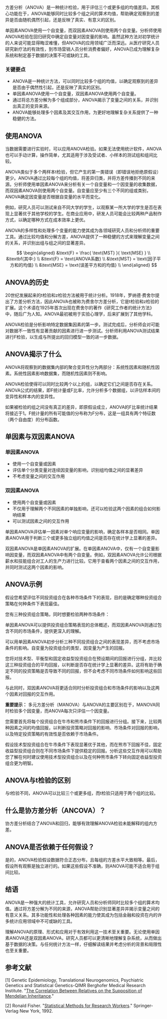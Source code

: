 方差分析（ANOVA）是一种统计检验，用于评估三个或更多组的均值差异。其核心功能在于，ANOVA能够同时比较多个组之间的算术均值，帮助确定观察到的差异是否由随机偶然引起，还是反映了真实、有意义的区别。

单因素ANOVA使用一个自变量，而双因素ANOVA则使用两个自变量。分析师使用ANOVA检验在回归研究中确定自变量对因变量的影响。虽然这种方法对初学统计的人来说可能显得晦涩难懂，但ANOVA的应用领域广泛而深远。从医疗研究人员研究新疗法的有效性，到市场营销人员分析消费者偏好，ANOVA已成为理解复杂系统和制定基于数据的决策不可或缺的工具。

### 关键要点

- ANOVA是一种统计方法，可以同时比较多个组的均值，以确定观察到的差异是否由于偶然性引起，还是反映了真实的区别。
- 单因素ANOVA使用一个自变量，双因素ANOVA使用两个自变量。
- 通过将总方差分解为多个组成部分，ANOVA揭示了变量之间的关系，并识别出真正的变异来源。
- ANOVA能够处理多个因素及其交互作用，为更好地理解复杂关系提供了一种稳健的方法。

## 使用ANOVA

当数据需要进行实验时，可以应用ANOVA检验。如果无法使用统计软件，ANOVA也可以手动计算，操作简单，尤其适用于涉及受试者、小样本的测试组和组间比较。

ANOVA类似于多个两样本t检验，但它产生的第一类错误（即错误地拒绝原假设）更少。ANOVA通过比较每个组的均值，将差异归类，并将方差传播到不同的来源。分析师使用单因素ANOVA来分析有关一个自变量和一个因变量的收集数据，而双因素ANOVA则使用两个自变量。自变量应至少有三个不同的组或类别，ANOVA确定因变量是否根据自变量的水平而变化。

例如，研究人员可以测试来自不同大学的学生，以观察某一所大学的学生是否在表现上显著优于其他学校的学生。在商业应用中，研发人员可能会比较两种产品制作方式，以确定哪种方式在成本效率上更优。

ANOVA的多样性和处理多个变量的能力使其成为各领域研究人员和分析师的重要工具。通过比较均值和分解方差，ANOVA提供了一种稳健的方式来理解变量之间的关系，并识别出组与组之间的显著差异。

$$ \begin{aligned} &\text{F} = \frac{ \text{MST} }{ \text{MSE} } \\ &\textbf{其中:} \\ &\text{F} = \text{ANOVA系数} \\ &\text{MST} = \text{因子平方和的均值} \\ &\text{MSE} = \text{误差平方和的均值} \\ \end{aligned} $$

## ANOVA的历史

20世纪发展起来的t检验和z检验方法被用于统计分析。1918年，罗纳德·费舍尔提出了方差分析方法，因此ANOVA也被称为费舍尔方差分析，它是t检验和z检验的扩展。这个术语在1925年首次出现在费舍尔的著作《研究工作者的统计方法》中，随后广为人知。ANOVA最初被用于实验心理学，后来扩展到了其他学科。

ANOVA检验是分析影响特定数据集因素的第一步。测试完成后，分析师会对可能对数据不一致性有显著贡献的因素进行进一步测试。分析师利用ANOVA测试结果进行F检验，以生成与所提出的回归模型一致的进一步数据。

## ANOVA揭示了什么

ANOVA将观察到的数据集内部的聚合变异性分为两部分：系统性因素和随机性因素。系统性因素影响数据集，而随机性因素则不影响。

ANOVA检验使得可以同时比较两个以上的组，以确定它们之间是否存在关系。ANOVA公式的结果，即F统计量或F比率，允许分析多个数据组，以评估样本间的变异性和样本内的变异性。

如果被检验的组之间没有真正的差异，即原假设成立，ANOVA的F比率统计结果将接近于1。F统计量的所有可能值的分布称为F分布，这是一组具有两个特征数（两个自由度）的分布函数。

## 单因素与双因素ANOVA

### 单因素ANOVA

- 使用一个自变量或因素
- 评估单个分类变量对连续因变量的影响，识别组均值之间的显著差异
- 不考虑变量之间的交互作用

### 双因素ANOVA

- 使用两个自变量或因素
- 不仅用于理解两个不同因素的单独影响，还可以检验这两个因素的组合如何影响结果
- 可以测试因素之间的交互作用

单因素ANOVA评估单一因素对单个响应变量的影响，确定各样本是否相同。单因素ANOVA用于判断三个或更多独立组的均值之间是否存在统计学上显著的差异。

双因素ANOVA是单因素ANOVA的扩展。在单因素ANOVA中，仅有一个自变量影响因变量，而双因素ANOVA中有两个自变量。例如，双因素ANOVA允许公司根据薪水和技能组合对工人的生产力进行比较。它用于查看两个因素之间的交互作用，并同时测试这两个因素的影响。

## ANOVA示例

假设您希望评估不同投资组合在各种市场条件下的表现，目的是确定哪种投资组合策略在何种条件下表现最佳。

您有三种投资组合策略，同时想要检验两种市场条件：

单因素ANOVA可以提供投资组合策略表现的总体概述，而双因素ANOVA则通过包含不同的市场条件，提供更深入的理解。

可以用单因素ANOVA初步分析三种不同投资组合之间的表现差异，而不考虑市场条件的影响。自变量为投资组合的类型，因变量为产生的回报。

您将对技术型、平衡型和固定收益型投资组合在预设期间的回报进行分组，并比较这三种投资组合的平均回报，以判断是否存在统计学上显著的差异。这将有助于确定不同的投资策略是否导致不同的回报，但不会考虑不同市场条件如何影响这些回报。

与此同时，双因素ANOVA将更适合同时分析投资组合和市场条件的影响以及这两个因素对回报的交互作用。

**重要提示：** 多元方差分析（MANOVA）与ANOVA的主要区别在于，MANOVA同时检验多个因变量，而ANOVA每次只评估一个因变量。

您需要首先将每个投资组合在牛市和熊市条件下的回报进行分组。接下来，比较两种因素之间的均值回报，以判断投资策略对回报的影响、市场条件对回报的影响，以及特定投资策略的有效性是否依赖于市场条件。

假设技术型投资组合在牛市条件下表现显著优于其他，而在熊市下回报不佳，固定收益型投资组合则在不同市场条件下提供稳定的回报。分析这些交互作用可以帮助您了解在何时建议使用技术型投资组合以及在何种熊市条件下转向固定收益型投资组合更为明智。

## ANOVA与t检验的区别

与t检验不同，ANOVA可以比较三个或更多组，而t检验只适用于两个组的比较。

## 什么是协方差分析（ANCOVA）？

协方差分析结合了ANOVA和回归，能够有效理解ANOVA检验未能解释的组内方差。

## ANOVA是否依赖于任何假设？

是的，ANOVA检验假设数据符合正态分布，且每组的方差水平大致相等。最后，假设所有观察是独立进行的。如果这些假设不准确，则ANOVA可能不适合用于组间比较。

## 结语

ANOVA是一种强大的统计工具，允许研究人员和分析师同时比较多个组的算术均值。通过将方差分解为不同的来源，ANOVA帮助识别显著差异并揭示变量之间的有意义关系。其多功能性和处理各种因素的能力使其成为包括金融和投资在内的许多统计应用领域中不可或缺的工具。

理解ANOVA的原理、形式和应用对于有效利用这一技术至关重要。无论使用单因素ANOVA还是双因素ANOVA，研究人员都可以更清晰地理解复杂系统，从而做出基于数据的决策。与任何统计方法一样，仔细解读结果并考虑分析的背景和局限性也至关重要。

## 参考文献

[1] Genetic Epidemiology, Translational Neurogenomics, Psychiatric Genetics and Statistical Genetics-QIMR Berghofer Medical Research Institute. "[The Correlation Between Relatives on the Supposition of Mendelian Inheritance](https://genepi.qimr.edu.au/contents/p/staff/1966Moran&SmithCommentaryFisher1918X.pdf)."

[2] Ronald Fisher. "[Statistical Methods for Research Workers](https://link.springer.com/chapter/10.1007/978-1-4612-4380-9_6)." Springer-Verlag New York, 1992.